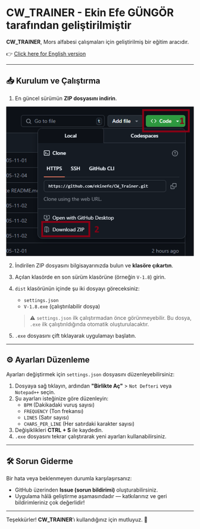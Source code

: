 # CW_TRAINER - Ekin Efe GÜNGÖR tarafından geliştirilmiştir

**CW_TRAINER**, Mors alfabesi çalışmaları için geliştirilmiş bir eğitim aracıdır.

👉 [Click here for English version](README.md)

---

## 📥 Kurulum ve Çalıştırma

1. En güncel sürümün **ZIP dosyasını indirin**.

![Mors Eğitmeni Ekran Görüntüsü](Navigation_Pictures/1.png)

2. İndirilen ZIP dosyasını bilgisayarınızda bulun ve **klasöre çıkartın**.
3. Açılan klasörde en son sürüm klasörüne (örneğin `V-1.8`) girin.
4. `dist` klasörünün içinde şu iki dosyayı göreceksiniz:
   - `settings.json`
   - `V-1.8.exe` (çalıştırılabilir dosya)

   > ⚠️ `settings.json` ilk çalıştırmadan önce görünmeyebilir. Bu dosya, `.exe` ilk çalıştırıldığında otomatik oluşturulacaktır.

5. `.exe` dosyasını çift tıklayarak uygulamayı başlatın.


---

## ⚙️ Ayarları Düzenleme

Ayarları değiştirmek için `settings.json` dosyasını düzenleyebilirsiniz:

1. Dosyaya sağ tıklayın, ardından **"Birlikte Aç"** > `Not Defteri` veya `Notepad++` seçin.
2. Şu ayarları isteğinize göre düzenleyin:
   - `BPM` (Dakikadaki vuruş sayısı)
   - `FREQUENCY` (Ton frekansı)
   - `LINES` (Satır sayısı)
   - `CHARS_PER_LINE` (Her satırdaki karakter sayısı)
3. Değişiklikleri **CTRL + S** ile kaydedin.
4. `.exe` dosyasını tekrar çalıştırarak yeni ayarları kullanabilirsiniz.

---

## 🛠 Sorun Giderme

Bir hata veya beklenmeyen durumla karşılaşırsanız:

- GitHub üzerinden **Issue (sorun bildirimi)** oluşturabilirsiniz.
- Uygulama hâlâ geliştirme aşamasındadır — katkılarınız ve geri bildirimleriniz çok değerlidir!

---

Teşekkürler! **CW_TRAINER**’ı kullandığınız için mutluyuz. 🚀
